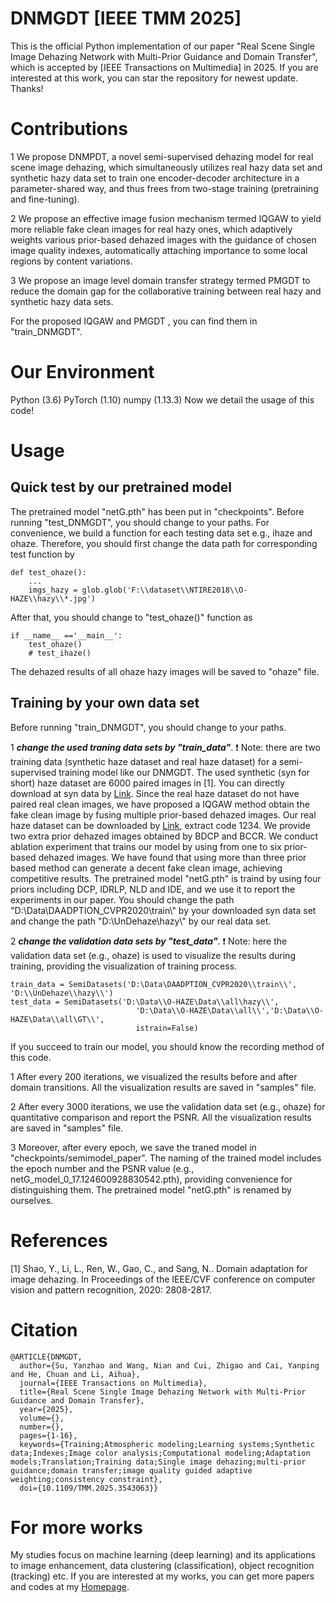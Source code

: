# DNMGDT [IEEE TMM 2025]
This is the official Python implementation of our paper "Real Scene Single Image Dehazing Network with Multi-Prior Guidance and Domain Transfer",  which is accepted by [IEEE Transactions on Multimedia] in 2025. If you are interested at this work, you can star the repository for newest update. Thanks!

# Contributions
1 We propose DNMPDT, a novel semi-supervised dehazing model for real scene image dehazing, which simultaneously utilizes real hazy data set and synthetic hazy data set to train one encoder-decoder architecture in a parameter-shared way, and thus frees from two-stage training (pretraining and fine-tuning).

2 We propose an effective image fusion mechanism termed IQGAW to yield more reliable fake clean images for real hazy ones, which adaptively weights various prior-based dehazed images with the guidance of chosen image quality indexes, automatically attaching importance to some local regions by content variations. 

3 We propose  an image level domain transfer strategy termed PMGDT to reduce the domain gap for the collaborative training between real hazy and synthetic hazy data sets. 

For the proposed  IQGAW and PMGDT , you can find them in "train_DNMGDT".

# Our Environment
Python (3.6)
PyTorch (1.10) 
numpy (1.13.3)
Now we detail the usage of this code!
# Usage
## Quick test by our pretrained model
The pretrained model "netG.pth" has been put in "checkpoints". Before running "test_DNMGDT", you should change to your paths. For convenience, we build a  function for each testing data set e.g., ihaze and ohaze. Therefore, you should first change the data path for corresponding test function by 

```
def test_ohaze():
    ...
    imgs_hazy = glob.glob('F:\\dataset\\NTIRE2018\\O-HAZE\\hazy\\*.jpg')
```
After that, you should change to  "test_ohaze()" function as
```
if __name__ =='__main__':
    test_ohaze()
    # test_ihaze()
```
The dehazed results of all ohaze hazy images will be saved to  "ohaze" file.
## Training by your own data set
Before running "train_DNMGDT", you should change to your paths. 

1 ***change the used traning data sets by "train_data"***.  :exclamation: Note: there are two training data (synthetic haze dataset and real haze dataset) for a semi-supervised training model like our DNMGDT. The used synthetic (syn for short) haze dataset are 6000 paired images in [1]. You can directly download at syn data by  [Link](https://github.com/HUSTSYJ/DA_dahazing). Since the real   haze dataset do not have paired real clean images, we have proposed a IQGAW method obtain the fake clean image by fusing multiple prior-based dehazed images. Our real haze dataset can be downloaded by  [Link](https://pan.baidu.com/s/13J4miQv30_SHRy4l9f8RbA?pwd=1234), extract code 1234. We provide two extra prior dehazed images obtained by BDCP and BCCR. We conduct ablation experiment that trains our model by using from one to six prior-based dehazed images. We have found that using more than three prior based method can  generate a decent fake clean image, achieving competitive results. The pretrained model "netG.pth" is traind by using four priors including DCP, IDRLP, NLD and IDE, and we use it to report the experiments in our paper. You should change the path "D:\Data\DAADPTION_CVPR2020\\train\\" by your downloaded syn data set and change the path "D:\\UnDehaze\\hazy\\" by our real data set.

2 ***change the validation data sets by "test_data"***. :exclamation: Note: here the  validation data set (e.g., ohaze) is used to visualize the results during training, providing the visualization of training process.
```
train_data = SemiDatasets('D:\Data\DAADPTION_CVPR2020\\train\\', 'D:\\UnDehaze\\hazy\\')
test_data = SemiDatasets('D:\Data\\O-HAZE\Data\\all\hazy\\',
                            'D:\Data\\O-HAZE\Data\\all\\','D:\Data\\O-HAZE\Data\\all\GT\\',
                            istrain=False)
```
If you succeed to train our model, you should know the recording method of this code. 

1 After  every 200 iterations, we visualized the results before and after domain transitions. All the visualization results are saved in "samples" file. 

2 After  every 3000 iterations, we use the validation data set (e.g., ohaze) for quantitative comparison and report the PSNR. All the visualization results are saved in "samples" file. 

3 Moreover, after  every epoch, we save the traned model in "checkpoints/semimodel_paper". The naming of the trained model includes the epoch number and the PSNR value (e.g., netG_model_0_17.124600928830542.pth), providing convenience for distinguishing them. The pretrained model "netG.pth" is renamed by ourselves.
# References
[1] Shao, Y., Li, L., Ren, W., Gao, C., and Sang, N.. Domain adaptation for image dehazing. In Proceedings of the IEEE/CVF conference on computer vision and pattern recognition, 2020: 2808-2817.

# Citation
```
@ARTICLE{DNMGDT,
  author={Su, Yanzhao and Wang, Nian and Cui, Zhigao and Cai, Yanping and He, Chuan and Li, Aihua},
  journal={IEEE Transactions on Multimedia}, 
  title={Real Scene Single Image Dehazing Network with Multi-Prior Guidance and Domain Transfer}, 
  year={2025},
  volume={},
  number={},
  pages={1-16},
  keywords={Training;Atmospheric modeling;Learning systems;Synthetic data;Indexes;Image color analysis;Computational modeling;Adaptation models;Translation;Training data;Single image dehazing;multi-prior guidance;domain transfer;image quality guided adaptive weighting;consistency constraint},
  doi={10.1109/TMM.2025.3543063}}
```
# For more works
My studies focus on machine learning (deep learning) and its applications to image enhancement, data clustering (classification), object recognition (tracking) etc.  If you are interested at my works, you can get more papers and codes at my [Homepage](https://nianwang-hjjgcdx.github.io/).
